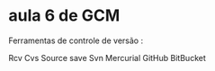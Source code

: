 # aula 6 de GCM



Ferramentas de controle de versão :

Rcv
Cvs
Source save
Svn
Mercurial
GitHub
BitBucket

